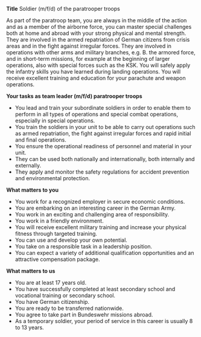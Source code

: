 **Title**
Soldier (m/f/d) of the paratrooper troops

As part of the paratroop team, you are always in the middle of the action and as a member of the airborne force, you can master special challenges both at home and abroad with your strong physical and mental strength. They are involved in the armed repatriation of German citizens from crisis areas and in the fight against irregular forces. They are involved in operations with other arms and military branches, e.g. B. the armored force, and in short-term missions, for example at the beginning of larger operations, also with special forces such as the KSK. You will safely apply the infantry skills you have learned during landing operations. You will receive excellent training and education for your parachute and weapon operations.

**Your tasks as team leader (m/f/d) paratrooper troops**

-	You lead and train your subordinate soldiers in order to enable them to perform in all types of operations and special combat operations, especially in special operations.
-	You train the soldiers in your unit to be able to carry out operations such as armed repatriation, the fight against irregular forces and rapid initial and final operations.
-	You ensure the operational readiness of personnel and material in your unit.
-	They can be used both nationally and internationally, both internally and externally.
-	They apply and monitor the safety regulations for accident prevention and environmental protection.

**What matters to you**

-	You work for a recognized employer in secure economic conditions.
-	You are embarking on an interesting career in the German Army.
-	You work in an exciting and challenging area of responsibility.
-	You work in a friendly environment.
-	You will receive excellent military training and increase your physical fitness through targeted training.
-	You can use and develop your own potential.
-	You take on a responsible task in a leadership position.
-	You can expect a variety of additional qualification opportunities and an attractive compensation package.

**What matters to us**

-	You are at least 17 years old.
-	You have successfully completed at least secondary school and vocational training or secondary school.
-	You have German citizenship.
-	You are ready to be transferred nationwide.
-	You agree to take part in Bundeswehr missions abroad.
-	As a temporary soldier, your period of service in this career is usually 8 to 13 years.
